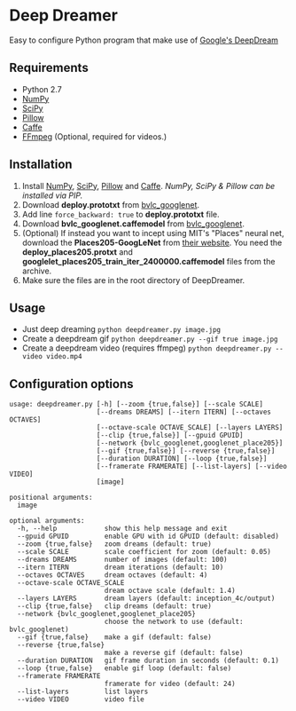 # Deep Dreamer
Easy to configure Python program that make use of [Google's DeepDream](https://github.com/google/deepdream/)

## Requirements
* Python 2.7
* [NumPy](https://pypi.python.org/pypi/numpy)
* [SciPy](https://pypi.python.org/pypi/scipy/)
* [Pillow](https://pypi.python.org/pypi/Pillow/)
* [Caffe](http://caffe.berkeleyvision.org/)
* [FFmpeg](https://www.ffmpeg.org/) (Optional, required for videos.)

## Installation
1. Install [NumPy](https://pypi.python.org/pypi/numpy), [SciPy](https://pypi.python.org/pypi/scipy/), [Pillow](https://pypi.python.org/pypi/Pillow/) and [Caffe](http://caffe.berkeleyvision.org/). *NumPy, SciPy & Pillow can be installed via PIP.*
2. Download **deploy.prototxt** from [bvlc_googlenet](https://github.com/BVLC/caffe/tree/master/models/bvlc_googlenet).
3. Add line `force_backward: true` to **deploy.prototxt** file.
4. Download **bvlc_googlenet.caffemodel** from [bvlc_googlenet](https://github.com/BVLC/caffe/tree/master/models/bvlc_googlenet).
5. (Optional) If instead you want to incept using MIT's "Places" neural net, download the **Places205-GoogLeNet** from [their website](http://places.csail.mit.edu/downloadCNN.html). You need the **deploy_places205.protxt** and **googlelet_places205_train_iter_2400000.caffemodel** files from the archive.
6. Make sure the files are in the root directory of DeepDreamer.

## Usage
* Just deep dreaming
`python deepdreamer.py image.jpg`
* Create a deepdream gif
`python deepdreamer.py --gif true image.jpg`
* Create a deepdream video (requires ffmpeg)
`python deepdreamer.py --video video.mp4`

## Configuration options
```
usage: deepdreamer.py [-h] [--zoom {true,false}] [--scale SCALE]
                      [--dreams DREAMS] [--itern ITERN] [--octaves OCTAVES]
                      [--octave-scale OCTAVE_SCALE] [--layers LAYERS]
                      [--clip {true,false}] [--gpuid GPUID]
                      [--network {bvlc_googlenet,googlenet_place205}]
                      [--gif {true,false}] [--reverse {true,false}]
                      [--duration DURATION] [--loop {true,false}]
                      [--framerate FRAMERATE] [--list-layers] [--video VIDEO]
                      [image]

positional arguments:
  image

optional arguments:
  -h, --help            show this help message and exit
  --gpuid GPUID         enable GPU with id GPUID (default: disabled)
  --zoom {true,false}   zoom dreams (default: true)
  --scale SCALE         scale coefficient for zoom (default: 0.05)
  --dreams DREAMS       number of images (default: 100)
  --itern ITERN         dream iterations (default: 10)
  --octaves OCTAVES     dream octaves (default: 4)
  --octave-scale OCTAVE_SCALE
                        dream octave scale (default: 1.4)
  --layers LAYERS       dream layers (default: inception_4c/output)
  --clip {true,false}   clip dreams (default: true)
  --network {bvlc_googlenet,googlenet_place205}
                        choose the network to use (default: bvlc_googlenet)
  --gif {true,false}    make a gif (default: false)
  --reverse {true,false}
                        make a reverse gif (default: false)
  --duration DURATION   gif frame duration in seconds (default: 0.1)
  --loop {true,false}   enable gif loop (default: false)
  --framerate FRAMERATE
                        framerate for video (default: 24)
  --list-layers         list layers
  --video VIDEO         video file
```
